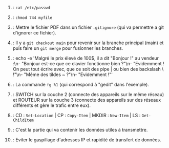 1) : ``cat /etc/passwd``

2) : ``chmod 744 myfile``

3) :  Mettre le fichier PDF dans un fichier ``.gitignore`` (qui va permettre a git d'ignorer ce fichier).

4) : Il y a ``git checkout main`` pour revenir sur la branche principal (main) et puis faire un ``git merge`` pour fusionner les branches.

5) : echo -e 'Malgré le prix élevé de 100$, il a dit "Bonjour !" au vendeur :\n- "Bonjour est-ce que ce clavier fonctionne bien ?"\n- "Evidemment ! On peut tout écrire avec, que ce soit des pipe | ou bien des backslash \\ !"\n- "Même des tildes ~ ?"\n- "Evidemment !"'

6) : La commande ``fg %1`` (qui correspond à "gedit" dans l'exemple).

7) : SWITCH sur la couche 2 (connecte des appareils sur le même réseau) et ROUTEUR sur la couche 3 (connecte des appareils sur des réseaux différents et gère le trafic entre eux).

8) : CD : ``Set-Location`` | CP : ``Copy-Item`` | MKDIR : ``New-Item`` | LS : ``Get-ChildItem``

9) : C'est la partie qui va contenir les données utiles à transmettre.

10) : Eviter le gaspillage d'adresses IP et rapidité de transfert de données.
